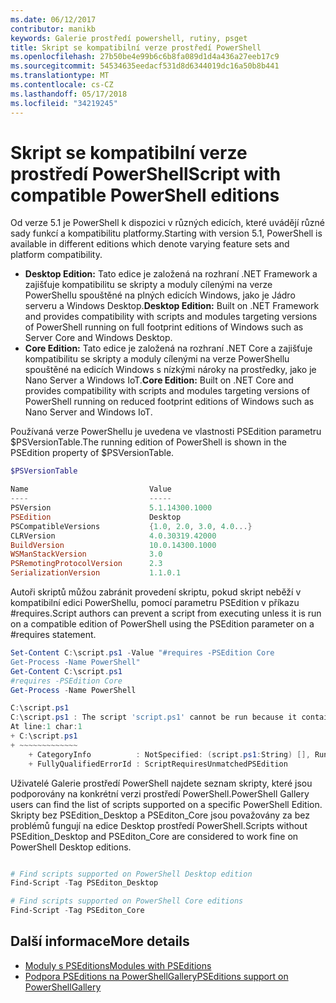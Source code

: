 ```yaml
---
ms.date: 06/12/2017
contributor: manikb
keywords: Galerie prostředí powershell, rutiny, psget
title: Skript se kompatibilní verze prostředí PowerShell
ms.openlocfilehash: 27b50be4e99b6c6b8fa089d1d4a436a27eeb17c9
ms.sourcegitcommit: 54534635eedacf531d8d6344019dc16a50b8b441
ms.translationtype: MT
ms.contentlocale: cs-CZ
ms.lasthandoff: 05/17/2018
ms.locfileid: "34219245"
---
```

# <a name="script-with-compatible-powershell-editions"></a><span data-ttu-id="4ff36-103">Skript se kompatibilní verze prostředí PowerShell</span><span class="sxs-lookup"><span data-stu-id="4ff36-103">Script with compatible PowerShell editions</span></span>

<span data-ttu-id="4ff36-104">Od verze 5.1 je PowerShell k dispozici v různých edicích, které uvádějí různé sady funkcí a kompatibilitu platformy.</span><span class="sxs-lookup"><span data-stu-id="4ff36-104">Starting with version 5.1, PowerShell is available in different editions which denote varying feature sets and platform compatibility.</span></span>

- <span data-ttu-id="4ff36-105">**Desktop Edition:** Tato edice je založená na rozhraní .NET Framework a zajišťuje kompatibilitu se skripty a moduly cílenými na verze PowerShellu spouštěné na plných edicích Windows, jako je Jádro serveru a Windows Desktop.</span><span class="sxs-lookup"><span data-stu-id="4ff36-105">**Desktop Edition:** Built on .NET Framework and provides compatibility with scripts and modules targeting versions of PowerShell running on full footprint editions of Windows such as Server Core and Windows Desktop.</span></span>
- <span data-ttu-id="4ff36-106">**Core Edition:** Tato edice je založená na rozhraní .NET Core a zajišťuje kompatibilitu se skripty a moduly cílenými na verze PowerShellu spouštěné na edicích Windows s nízkými nároky na prostředky, jako je Nano Server a Windows IoT.</span><span class="sxs-lookup"><span data-stu-id="4ff36-106">**Core Edition:** Built on .NET Core and provides compatibility with scripts and modules targeting versions of PowerShell running on reduced footprint editions of Windows such as Nano Server and Windows IoT.</span></span>

<span data-ttu-id="4ff36-107">Používaná verze PowerShellu je uvedena ve vlastnosti PSEdition parametru $PSVersionTable.</span><span class="sxs-lookup"><span data-stu-id="4ff36-107">The running edition of PowerShell is shown in the PSEdition property of $PSVersionTable.</span></span>

```powershell
$PSVersionTable

Name                           Value
----                           -----
PSVersion                      5.1.14300.1000
PSEdition                      Desktop
PSCompatibleVersions           {1.0, 2.0, 3.0, 4.0...}
CLRVersion                     4.0.30319.42000
BuildVersion                   10.0.14300.1000
WSManStackVersion              3.0
PSRemotingProtocolVersion      2.3
SerializationVersion           1.1.0.1
```

<span data-ttu-id="4ff36-108">Autoři skriptů můžou zabránit provedení skriptu, pokud skript neběží v kompatibilní edici PowerShellu, pomocí parametru PSEdition v příkazu #requires.</span><span class="sxs-lookup"><span data-stu-id="4ff36-108">Script authors can prevent a script from executing unless it is run on a compatible edition of PowerShell using the PSEdition parameter on a #requires statement.</span></span>

```powershell
Set-Content C:\script.ps1 -Value "#requires -PSEdition Core
Get-Process -Name PowerShell"
Get-Content C:\script.ps1
#requires -PSEdition Core
Get-Process -Name PowerShell

C:\script.ps1
C:\script.ps1 : The script 'script.ps1' cannot be run because it contained a "#requires" statement for PowerShell Core edition. The edition of PowerShell that is required by the script does not match the currently running PowerShell Desktop edition.
At line:1 char:1
+ C:\script.ps1
+ ~~~~~~~~~~~~~
    + CategoryInfo          : NotSpecified: (script.ps1:String) [], RuntimeException
    + FullyQualifiedErrorId : ScriptRequiresUnmatchedPSEdition
```

<span data-ttu-id="4ff36-109">Uživatelé Galerie prostředí PowerShell najdete seznam skripty, které jsou podporovány na konkrétní verzi prostředí PowerShell.</span><span class="sxs-lookup"><span data-stu-id="4ff36-109">PowerShell Gallery users can find the list of scripts supported on a specific PowerShell Edition.</span></span>
<span data-ttu-id="4ff36-110">Skripty bez PSEdition_Desktop a PSEditon_Core jsou považovány za bez problémů fungují na edice Desktop prostředí PowerShell.</span><span class="sxs-lookup"><span data-stu-id="4ff36-110">Scripts without PSEdition_Desktop and PSEditon_Core are considered to work fine on PowerShell Desktop editions.</span></span>

```powershell

# Find scripts supported on PowerShell Desktop edition
Find-Script -Tag PSEditon_Desktop

# Find scripts supported on PowerShell Core editions
Find-Script -Tag PSEditon_Core

```

## <a name="more-details"></a><span data-ttu-id="4ff36-111">Další informace</span><span class="sxs-lookup"><span data-stu-id="4ff36-111">More details</span></span>

- [<span data-ttu-id="4ff36-112">Moduly s PSEditions</span><span class="sxs-lookup"><span data-stu-id="4ff36-112">Modules with PSEditions</span></span>](module-psedition-support.md)
- [<span data-ttu-id="4ff36-113">Podpora PSEditions na PowerShellGallery</span><span class="sxs-lookup"><span data-stu-id="4ff36-113">PSEditions support on PowerShellGallery</span></span>](../how-to/finding-items/searching-by-psedition.md)